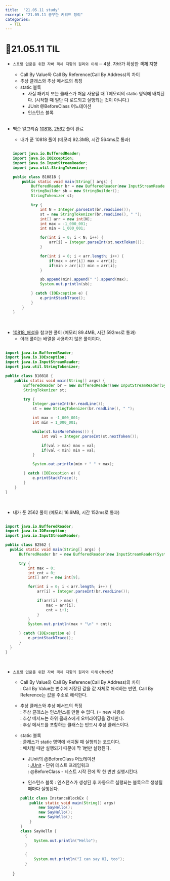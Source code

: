 ```yaml
---
title:  "21.05.11 study"
excerpt: "21.05.11 공부한 키워드 정리"
categories:
  - TIL
---
```


# 📝21.05.11 TIL
+ `스프링 입문을 위한 자바 객체 지향의 원리와 이해` ─ 4장. 자바가 확장한 객체 지향
  + Call By Value와 Call By Reference(Call By Address)의 차이
  + 추상 클래스와 추상 메서드의 특징
  + static 블록
    + 사실 패키지 또는 클래스가 처음 사용될 때 T메모리의 static 영역에 배치된다. (시작할 때 일단 다 로드되고 실행되는 것이 아니다.)
    + JUnit @BeforeClass 어노테이션
    + 인스턴스 블록

  <br />

+ 백준 알고리즘 [10818](https://www.acmicpc.net/problem/10818), [2562](https://www.acmicpc.net/problem/2562) 풀이 완료

  + 내가 푼 10818 풀이 (메모리 92.3MB, 시간 564ms로 통과)

  ```java

  import java.io.BufferedReader;
  import java.io.IOException;
  import java.io.InputStreamReader;
  import java.util.StringTokenizer;

  public class B10818 {
      public static void main(String[] args) {
          BufferedReader br = new BufferedReader(new InputStreamReader(System.in));
          StringBuilder sb = new StringBuilder();
          StringTokenizer st;

          try {
              int N = Integer.parseInt(br.readLine());
              st = new StringTokenizer(br.readLine(), " ");
              int[] arr = new int[N];
              int max = -1_000_001;
              int min = 1_000_001;

              for(int i = 0; i < N; i++) {
                  arr[i] = Integer.parseInt(st.nextToken());
              }

              for(int i = 0; i < arr.length; i++) {
                  if(max < arr[i]) max = arr[i];
                  if(min > arr[i]) min = arr[i];
              }

              sb.append(min).append(" ").append(max);
              System.out.println(sb);

          } catch (IOException e) {
              e.printStackTrace();
          }
      }
  }
  ```

<br />

  + [10818_해설](https://st-lab.tistory.com/43)을 참고한 풀이 (메모리 89.4MB, 시간 592ms로 통과)
    + 아래 풀이는 배열을 사용하지 않은 풀이이다.


  ```java

  import java.io.BufferedReader;
  import java.io.IOException;
  import java.io.InputStreamReader;
  import java.util.StringTokenizer;

  public class B10818 {
      public static void main(String[] args) {
          BufferedReader br = new BufferedReader(new InputStreamReader(System.in));
          StringTokenizer st;

          try {
              Integer.parseInt(br.readLine());
              st = new StringTokenizer(br.readLine(), " ");

              int max = -1_000_001;
              int min = 1_000_001;

              while(st.hasMoreTokens()) {
                  int val = Integer.parseInt(st.nextToken());

                  if(val > max) max = val;
                  if(val < min) min = val;
              }

              System.out.println(min + " " + max);

          } catch (IOException e) {
              e.printStackTrace();
          }
      }
  }
  ```

  <br />

  +  내가 푼 2562 풀이 (메모리 16.6MB, 시간 152ms로 통과)

  ```java

  import java.io.BufferedReader;
  import java.io.IOException;
  import java.io.InputStreamReader;

  public class B2562 {
    public static void main(String[] args) {
        BufferedReader br = new BufferedReader(new InputStreamReader(System.in));

        try {
            int max = 0;
            int cnt = 0;
            int[] arr = new int[9];

            for(int i = 0; i < arr.length; i++) {
                arr[i] = Integer.parseInt(br.readLine());

                if(arr[i] > max) {
                    max = arr[i];
                    cnt = i+1;
                }
            }
            System.out.println(max + "\n" + cnt);

        } catch (IOException e) {
            e.printStackTrace();
        }
    }
}
  ```
<br />

+ `스프링 입문을 위한 자바 객체 지향의 원리와 이해` check!
  + Call By Value와 Call By Reference(Call By Address)의 차이<br />
    : Call By Value는 변수에 저장된 값을 값 자체로 해석하는 반면, Call By Reference는 값을 주소로 해석한다.

  + 추상 클래스와 추상 메서드의 특징<br />
    : 추상 클래스는 인스턴스를 만들 수 없다. (= new 사용x) <br />
    : 추상 메서드는 하위 클래스에게 오버라이딩을 강제한다.<br />
    : 추상 메서드를 포함하는 클래스는 반드시 추상 클래스이다.

  + static 블록<br />
    : 클래스가 static 영역에 배치될 때 실행되는 코드이다.<br />
    : 배치될 때만 실행되기 때문에 딱 1번만 실행된다.<br />

    + JUnit의 @BeforeClass 어노테이션<br />
      : [JUnit](https://www.nextree.co.kr/p11104/) - 단위 테스트 프레임워크<br />
      : @BeforeClass - 테스트 시작 전에 딱 한 번만 실행시킨다.<br />

    + 인스턴스 블록
      : 인스턴스가 생성된 후 자동으로 실행되는 블록으로 생성될 때마다 실행된다.

    ```java
    public class InstanceBlockEx {
        public static void main(String[] args)
            new SayHello();
            new SayHello();
            new SayHello();
        }
    }
    class SayHello {
      {
          System.out.println("Hello");
      }

      {
          System.out.println("I can say HI, too");
      }
  }
    ```
